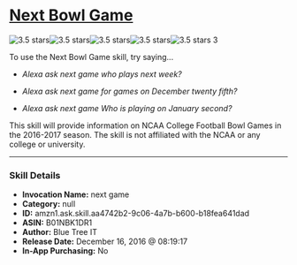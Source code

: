 # [Next Bowl Game](http://alexa.amazon.com/#skills/amzn1.ask.skill.aa4742b2-9c06-4a7b-b600-b18fea641dad)
![3.5 stars](../../images/ic_star_black_18dp_1x.png)![3.5 stars](../../images/ic_star_black_18dp_1x.png)![3.5 stars](../../images/ic_star_black_18dp_1x.png)![3.5 stars](../../images/ic_star_half_black_18dp_1x.png)![3.5 stars](../../images/ic_star_border_black_18dp_1x.png) 3

To use the Next Bowl Game skill, try saying...

* *Alexa ask next game who plays next week?*

* *Alexa ask next game for games on December twenty fifth?*

* *Alexa ask next game Who is playing on January second?*

This skill will provide information on NCAA College Football Bowl Games in the 2016-2017 season. The skill is not affiliated with the NCAA or any college or university.

***

### Skill Details

* **Invocation Name:** next game
* **Category:** null
* **ID:** amzn1.ask.skill.aa4742b2-9c06-4a7b-b600-b18fea641dad
* **ASIN:** B01NBK1DR1
* **Author:** Blue Tree IT
* **Release Date:** December 16, 2016 @ 08:19:17
* **In-App Purchasing:** No

